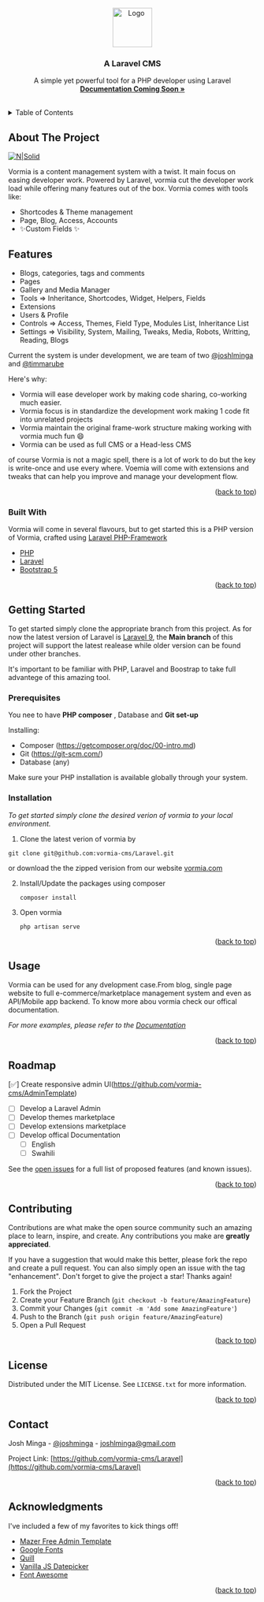 <div id="top"></div>

<!-- PROJECT LOGO -->
<br />
<div align="center">
  <a href="https://vormia.com/">
    <img src="https://vormia.com/assets/img/vormia.png" alt="Logo" width="80" height="80">
  </a>

  <h3 align="center">A Laravel CMS</h3>

  <p align="center">
    A simple yet powerful tool for a PHP developer using Laravel 
    <br />
    <a href="#"><strong> Documentation Coming Soon »</strong></a>
    <br />
    <br />
    <!-- <a href="https://github.com/othneildrew/Best-README-Template">View Demo</a>
    ·
    <a href="https://github.com/othneildrew/Best-README-Template/issues">Report Bug</a>
    ·
    <a href="https://github.com/othneildrew/Best-README-Template/issues">Request Feature</a> -->
  </p>
</div>

<!-- TABLE OF CONTENTS -->
<details>
  <summary>Table of Contents</summary>
  <ol>
    <li>
      <a href="#about-the-project">About The Project</a>
      <ul>
        <li><a href="#built-with">Built With</a></li>
      </ul>
    </li>
    <li>
      <a href="#getting-started">Getting Started</a>
      <ul>
        <li><a href="#prerequisites">Prerequisites</a></li>
        <li><a href="#installation">Installation</a></li>
      </ul>
    </li>
    <li><a href="#usage">Usage</a></li>
    <li><a href="#roadmap">Roadmap</a></li>
    <li><a href="#contributing">Contributing</a></li>
    <li><a href="#license">License</a></li>
    <li><a href="#contact">Contact</a></li>
    <li><a href="#acknowledgments">Acknowledgments</a></li>
  </ol>
</details>

<!-- ABOUT THE PROJECT -->

## About The Project

[![N|Solid](https://www.smartwebkenya.com/wp-content/uploads/2018/10/logo1.png)](https://www.smartwebkenya.com/)

Vormia is a content management system with a twist. It main focus on easing developer work.
Powered by Laravel, vormia cut the developer work load while offering many features out of the box.
Vormia comes with tools like:

-   Shortcodes & Theme management
-   Page, Blog, Access, Accounts
-   ✨Custom Fields ✨

## Features

-   Blogs, categories, tags and comments
-   Pages
-   Gallery and Media Manager
-   Tools => Inheritance, Shortcodes, Widget, Helpers, Fields
-   Extensions
-   Users & Profile
-   Controls => Access, Themes, Field Type, Modules List, Inheritance List
-   Settings => Visibility, System, Mailing, Tweaks, Media, Robots, Writting, Reading, Blogs

Current the system is under development, we are team of two [@joshlminga](https://github.com/joshlminga) and [@timmarube](https://github.com/timmarube)

Here's why:

-   Vormia will ease developer work by making code sharing, co-working much easier.
-   Vormia focus is in standardize the development work making 1 code fit into unrelated projects
-   Vormia maintain the original frame-work structure making working with vormia much fun :smile:
-   Vormia can be used as full CMS or a Head-less CMS

of course Vormia is not a magic spell, there is a lot of work to do but the key is write-once and use every where. Voemia will come with extensions and tweaks that can help you improve and manage your development flow.

<p align="right">(<a href="#top">back to top</a>)</p>

### Built With

Vormia will come in several flavours, but to get started this is a PHP version of Vormia, crafted using [Laravel PHP-Framework](https://laravel.com/)

-   [PHP](https://www.php.net/)
-   [Laravel](https://laravel.com)
-   [Bootstrap 5](https://getbootstrap.com)

<p align="right">(<a href="#top">back to top</a>)</p>

<!-- GETTING STARTED -->

## Getting Started

To get started simply clone the appropriate branch from this project. As for now the latest version of Laravel is [Laravel 9](https://laravel.com/docs/9.x), the **Main branch** of this project will support the latest realease while older version can be found under other branches.

It's important to be familiar with PHP, Laravel and Boostrap to take full advantege of this amazing tool.

### Prerequisites

You nee to have **PHP composer** , Database and **Git set-up**

Installing:

-   Composer (https://getcomposer.org/doc/00-intro.md)
-   Git (https://git-scm.com/)
-   Database (any)

Make sure your PHP installation is available globally through your system.

### Installation

_To get started simply clone the desired verion of vormia to your local environment._

1. Clone the latest verion of vormia by

```
git clone git@github.com:vormia-cms/Laravel.git
```

or download the the zipped verision from our website [vormia.com](https://vormia.com/)

2. Install/Update the packages using composer
    ```
    composer install
    ```
3. Open vormia
    ```
    php artisan serve
    ```

<p align="right">(<a href="#top">back to top</a>)</p>

<!-- USAGE EXAMPLES -->

## Usage

Vormia can be used for any dvelopment case.From blog, single page website to full e-commerce/marketplace management system and even as API/Mobile app backend. To know more abou vormia check our offical documentation.

_For more examples, please refer to the [Documentation](https://vormia.com)_

<p align="right">(<a href="#top">back to top</a>)</p>

<!-- ROADMAP -->

## Roadmap

[✅] Create responsive admin UI(https://github.com/vormia-cms/AdminTemplate)

-   [ ] Develop a Laravel Admin
-   [ ] Develop themes marketplace
-   [ ] Develop extensions marketplace
-   [ ] Develop offical Documentation
    -   [ ] English
    -   [ ] Swahili

See the [open issues](https://github.com/vormia-cms/Laravel/issues) for a full list of proposed features (and known issues).

<p align="right">(<a href="#top">back to top</a>)</p>

<!-- CONTRIBUTING -->

## Contributing

Contributions are what make the open source community such an amazing place to learn, inspire, and create. Any contributions you make are **greatly appreciated**.

If you have a suggestion that would make this better, please fork the repo and create a pull request. You can also simply open an issue with the tag "enhancement".
Don't forget to give the project a star! Thanks again!

1. Fork the Project
2. Create your Feature Branch (`git checkout -b feature/AmazingFeature`)
3. Commit your Changes (`git commit -m 'Add some AmazingFeature'`)
4. Push to the Branch (`git push origin feature/AmazingFeature`)
5. Open a Pull Request

<p align="right">(<a href="#top">back to top</a>)</p>

<!-- LICENSE -->

## License

Distributed under the MIT License. See `LICENSE.txt` for more information.

<p align="right">(<a href="#top">back to top</a>)</p>

<!-- CONTACT -->

## Contact

Josh Minga - [@joshminga](https://twitter.com/joshminga) - joshlminga@gmail.com

Project Link: [https://github.com/vormia-cms/Laravel](https://github.com/vormia-cms/Laravel)

<p align="right">(<a href="#top">back to top</a>)</p>

<!-- ACKNOWLEDGMENTS -->

## Acknowledgments

I've included a few of my favorites to kick things off!

-   [Mazer Free Admin Template](https://github.com/zuramai/mazer)
-   [Google Fonts](https://fonts.google.com/)
-   [Quill ](https://quilljs.com/)
-   [Vanilla JS Datepicker](https://mymth.github.io/vanillajs-datepicker/)
-   [Font Awesome](https://fontawesome.com)

<p align="right">(<a href="#top">back to top</a>)</p>
